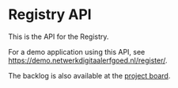 # Registry API

This is the API for the Registry.

For a demo application using this API, see https://demo.netwerkdigitaalerfgoed.nl/register/.

The backlog is also available at the [project board](https://github.com/orgs/netwerk-digitaal-erfgoed/projects/1?card_filter_query=repo%3Anetwerk-digitaal-erfgoed%2Fregistry-api).
